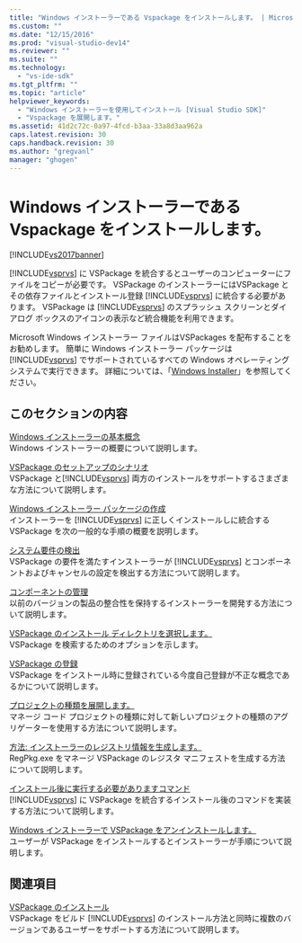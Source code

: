 ```yaml
---
title: "Windows インストーラーである Vspackage をインストールします。 | Microsoft Docs"
ms.custom: ""
ms.date: "12/15/2016"
ms.prod: "visual-studio-dev14"
ms.reviewer: ""
ms.suite: ""
ms.technology: 
  - "vs-ide-sdk"
ms.tgt_pltfrm: ""
ms.topic: "article"
helpviewer_keywords: 
  - "Windows インストーラーを使用してインストール [Visual Studio SDK]"
  - "Vspackage を展開します。"
ms.assetid: 41d2c72c-0a97-4fcd-b3aa-33a8d3aa962a
caps.latest.revision: 30
caps.handback.revision: 30
ms.author: "gregvanl"
manager: "ghogen"
---
```

# Windows インストーラーである Vspackage をインストールします。
[!INCLUDE[vs2017banner](../../code-quality/includes/vs2017banner.md)]

[!INCLUDE[vsprvs](../../code-quality/includes/vsprvs_md.md)] に VSPackage を統合するとユーザーのコンピューターにファイルをコピーが必要です。  VSPackage のインストーラーにはVSPackage とその依存ファイルとインストール登録 [!INCLUDE[vsprvs](../../code-quality/includes/vsprvs_md.md)] に統合する必要があります。  VSPackage は [!INCLUDE[vsprvs](../../code-quality/includes/vsprvs_md.md)] のスプラッシュ スクリーンとダイアログ ボックスのアイコンの表示など統合機能を利用できます。  
  
 Microsoft Windows インストーラー ファイルはVSPackages を配布することをお勧めします。  簡単に Windows インストーラー パッケージは [!INCLUDE[vsprvs](../../code-quality/includes/vsprvs_md.md)] でサポートされているすべての Windows オペレーティング システムで実行できます。  詳細については、「[Windows Installer](http://msdn.microsoft.com/ja-jp/121be21b-b916-43e2-8f10-8b080516d2a0)」を参照してください。  
  
## このセクションの内容  
 [Windows インストーラーの基本概念](../../extensibility/internals/windows-installer-basics.md)  
 Windows インストーラーの概要について説明します。  
  
 [VSPackage のセットアップのシナリオ](../../extensibility/internals/vspackage-setup-scenarios.md)  
 VSPackage と[!INCLUDE[vsprvs](../../code-quality/includes/vsprvs_md.md)] 両方のインストールをサポートするさまざまな方法について説明します。  
  
 [Windows インストーラー パッケージの作成](../../extensibility/internals/authoring-a-windows-installer-package.md)  
 インストーラーを [!INCLUDE[vsprvs](../../code-quality/includes/vsprvs_md.md)] に正しくインストールしに統合する VSPackage を次の一般的な手順の概要を説明します。  
  
 [システム要件の検出](../../extensibility/internals/detecting-system-requirements.md)  
 VSPackage の要件を満たすインストーラーが [!INCLUDE[vsprvs](../../code-quality/includes/vsprvs_md.md)] とコンポーネントおよびキャンセルの設定を検出する方法について説明します。  
  
 [コンポーネントの管理](../../extensibility/internals/component-management.md)  
 以前のバージョンの製品の整合性を保持するインストーラーを開発する方法について説明します。  
  
 [VSPackage のインストール ディレクトリを選択します。](../../extensibility/internals/choosing-the-installation-directory-for-a-vspackage.md)  
 VSPackage を検索するためのオプションを示します。  
  
 [VSPackage の登録](../../extensibility/internals/vspackage-registration.md)  
 VSPackage をインストール時に登録されている今度自己登録が不正な概念であるかについて説明します。  
  
 [プロジェクトの種類を展開します。](../../extensibility/internals/deploying-project-types.md)  
 マネージ コード プロジェクトの種類に対して新しいプロジェクトの種類のアグリゲーターを使用する方法について説明します。  
  
 [方法: インストーラーのレジストリ情報を生成します。](../../extensibility/internals/how-to-generate-registry-information-for-an-installer.md)  
 RegPkg.exe をマネージ VSPackage のレジスタ マニフェストを生成する方法について説明します。  
  
 [インストール後に実行する必要がありますコマンド](../../extensibility/internals/commands-that-must-be-run-after-installation.md)  
 [!INCLUDE[vsprvs](../../code-quality/includes/vsprvs_md.md)] に VSPackage を統合するインストール後のコマンドを実装する方法について説明します。  
  
 [Windows インストーラーで VSPackage をアンインストールします。](../../extensibility/internals/uninstalling-a-vspackage-with-windows-installer.md)  
 ユーザーが VSPackage をインストールするとインストーラーが手順について説明します。  
  
## 関連項目  
 [VSPackage のインストール](../../misc/installing-vspackages.md)  
 VSPackage をビルド [!INCLUDE[vsprvs](../../code-quality/includes/vsprvs_md.md)] のインストール方法と同時に複数のバージョンであるユーザーをサポートする方法について説明します。